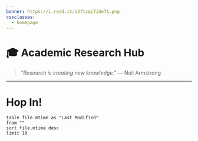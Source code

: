 ```yaml
---
banner: https://i.redd.it/a3ftzqi7ide71.png
cssclasses:
  - homepage
---
```

# 🎓 Academic Research Hub

> _"Research is creating new knowledge."_ — Neil Armstrong

---
# Hop In!
``` dataview
table file.mtime as "Last Modified"
from ""
sort file.mtime desc
limit 10
```
